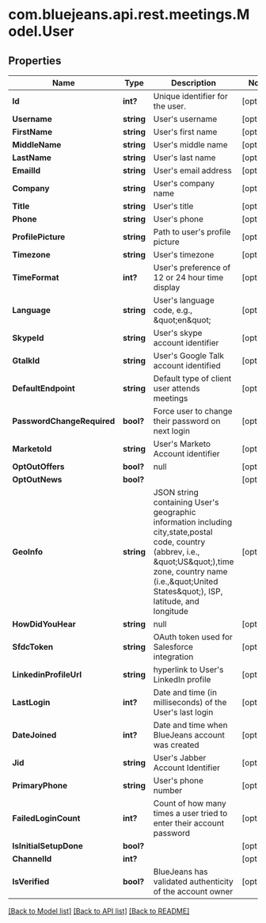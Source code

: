 # com.bluejeans.api.rest.meetings.Model.User
## Properties

Name | Type | Description | Notes
------------ | ------------- | ------------- | -------------
**Id** | **int?** | Unique identifier for the user. | [optional] 
**Username** | **string** | User&#39;s username | [optional] 
**FirstName** | **string** | User&#39;s first name | [optional] 
**MiddleName** | **string** | User&#39;s middle name | [optional] 
**LastName** | **string** | User&#39;s last name | [optional] 
**EmailId** | **string** | User&#39;s email address | [optional] 
**Company** | **string** | User&#39;s company name | [optional] 
**Title** | **string** | User&#39;s title | [optional] 
**Phone** | **string** | User&#39;s phone | [optional] 
**ProfilePicture** | **string** | Path to user&#39;s profile picture | [optional] 
**Timezone** | **string** | User&#39;s timezone | [optional] 
**TimeFormat** | **int?** | User&#39;s preference of 12 or 24 hour time display | [optional] 
**Language** | **string** | User&#39;s language code, e.g., \&quot;en\&quot; | [optional] 
**SkypeId** | **string** | User&#39;s skype account identifier | [optional] 
**GtalkId** | **string** | User&#39;s Google Talk account identified | [optional] 
**DefaultEndpoint** | **string** | Default type of client user attends meetings | [optional] 
**PasswordChangeRequired** | **bool?** | Force user to change their password on next login | [optional] 
**MarketoId** | **string** | User&#39;s Marketo Account identifier | [optional] 
**OptOutOffers** | **bool?** | null | [optional] 
**OptOutNews** | **bool?** |  | [optional] 
**GeoInfo** | **string** | JSON string containing User&#39;s geographic information including city,state,postal code, country (abbrev, i.e., \&quot;US\&quot;),time zone, country name (i.e.,\&quot;United States\&quot;), ISP, latitude, and longitude | [optional] 
**HowDidYouHear** | **string** | null | [optional] 
**SfdcToken** | **string** | OAuth token used for Salesforce integration | [optional] 
**LinkedinProfileUrl** | **string** | hyperlink to User&#39;s LinkedIn profile | [optional] 
**LastLogin** | **int?** | Date and time (in milliseconds) of the User&#39;s last login | [optional] 
**DateJoined** | **int?** | Date and time when BlueJeans account was created | [optional] 
**Jid** | **string** | User&#39;s Jabber Account Identifier | [optional] 
**PrimaryPhone** | **string** | User&#39;s phone number | [optional] 
**FailedLoginCount** | **int?** | Count of how many times a user tried to enter their account password | [optional] 
**IsInitialSetupDone** | **bool?** |  | [optional] 
**ChannelId** | **int?** |  | [optional] 
**IsVerified** | **bool?** | BlueJeans has validated authenticity of the account owner | [optional] 

[[Back to Model list]](../README.md#documentation-for-models) [[Back to API list]](../README.md#documentation-for-api-endpoints) [[Back to README]](../README.md)

